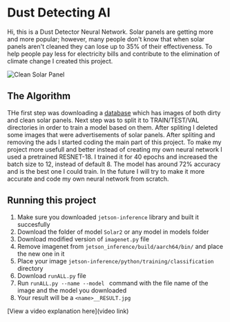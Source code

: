 # Dust Detecting AI

Hi, this is a Dust Detector Neural Network. Solar panels are getting more and more popular; however, many people don't know that when solar panels aren't cleaned they can lose up to 35% of their effectiveness.
To help people pay less for electricity bills and contribute to the elimination of climate change I created this project. 

![Clean Solar Panel](https://github.com/Czalbia/DustDetection/assets/58823176/0fa91e9b-97d0-4ab7-a36d-42f483761ead)

## The Algorithm

THe first step was downloading a [database](https://www.kaggle.com/datasets/hemanthsai7/solar-panel-dust-detection) which has images of both dirty and clean solar panels. Next step was to split it to TRAIN/TEST/VAL directories in order to train a model based on them. After spliting I deleted some images that were advertisements of solar panels. After spliting and removing the ads I started coding the main part of this project. To make my project more usefull and better instead of creating my own neural network I used a pretrained RESNET-18. I trained it for 40 epochs and increased the batch size to 12, instead of default 8. The model has around 72% accuracy and is the best one I could train. In the future I will try to make it more accurate and code my own neural network from scratch. 

## Running this project

1. Make sure you downloaded `jetson-inference` library and built it succesfully
2. Download the folder of model `Solar2` or any model in models folder
3. Download modified version of `imagenet.py` file
4. Remove imagenet from `jetson_inference/build/aarch64/bin/` and place the new one in it
5. Place your image `jetson-inference/python/training/classification` directory
6. Download `runALL.py` file
7. Run `runALL.py --name --model ` command with the file name of the image and the model you downloaded 
8. Your result will be a `<name>__RESULT.jpg`


[View a video explanation here](video link)

